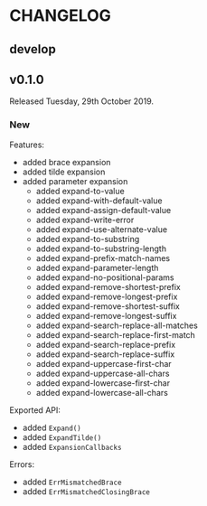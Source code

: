 # CHANGELOG

## develop

## v0.1.0

Released Tuesday, 29th October 2019.

### New

Features:
- added brace expansion
- added tilde expansion
- added parameter expansion
  - added expand-to-value
  - added expand-with-default-value
  - added expand-assign-default-value
  - added expand-write-error
  - added expand-use-alternate-value
  - added expand-to-substring
  - added expand-to-substring-length
  - added expand-prefix-match-names
  - added expand-parameter-length
  - added expand-no-positional-params
  - added expand-remove-shortest-prefix
  - added expand-remove-longest-prefix
  - added expand-remove-shortest-suffix
  - added expand-remove-longest-suffix
  - added expand-search-replace-all-matches
  - added expand-search-replace-first-match
  - added expand-search-replace-prefix
  - added expand-search-replace-suffix
  - added expand-uppercase-first-char
  - added expand-uppercase-all-chars
  - added expand-lowercase-first-char
  - added expand-lowercase-all-chars

Exported API:
- added `Expand()`
- added `ExpandTilde()`
- added `ExpansionCallbacks`

Errors:
- added `ErrMismatchedBrace`
- added `ErrMismatchedClosingBrace`
